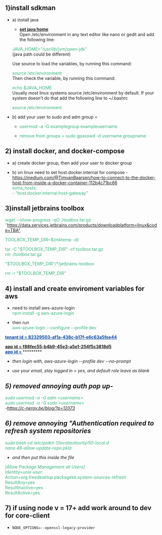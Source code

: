 <body>
                 <h2>1)install sdkman</h2><ul><li><p>a) install java</p><ul><li><p><strong><u>set java home</u></strong><br>Open /etc/environment in any text editor like nano or gedit and add the following line:</p></li></ul><p>                 <span style="color: rgb(54,179,126);">JAVA_HOME="/usr/lib/jvm/open-jdk"</span><br>       (java path could be different)</p><p>     Use source to load the variables, by running this command:</p><p>               <span style="color: rgb(54,179,126);"> source /etc/environment</span><br>    Then check the variable, by running this command:</p><p>                      <span style="color: rgb(54,179,126);"> echo $JAVA_HOME</span><br>   Usually most linux systems source /etc/environment by default. If your system doesn't do that add     the following line to ~/.bashrc </p><p>         <span style="color: rgb(54,179,126);"> source /etc/environment</span></p></li><li><p>b) add your user to sudo and adm group = </p><ul><li><p><span style="color: rgb(54,179,126);">usermod -a -G examplegroup exampleusername</span></p></li><li><p><span style="color: rgb(54,179,126);">remove from groups = sudo gpasswd -d username groupname</span></p></li></ul></li></ul><h2>2) install docker, and docker-compose</h2><ul><li><p>a) create docker group, then add your user to docker group</p></li><li><p>b) on linux need to set host.docker.internal for compose - <a href="https://medium.com/@TimvanBaarsen/how-to-connect-to-the-docker-host-from-inside-a-docker-container-112b4c71bc66" data-card-appearance="inline">https://medium.com/@TimvanBaarsen/how-to-connect-to-the-docker-host-from-inside-a-docker-container-112b4c71bc66</a> <br><span style="color: rgb(54,179,126);">extra_hosts:</span><br><span style="color: rgb(54,179,126);">- "host.docker.internal:host-gateway"</span></p></li></ul><p></p><h2>3)install jetbrains toolbox<br></h2><p><span style="color: rgb(54,179,126);">wget --show-progress -qO ./toolbox.tar.gz "</span><a href="https://data.services.jetbrains.com/products/download?platform=linux&amp;code=TBA%22">https://data.services.jetbrains.com/products/downloadplatform=linux&amp;code=TBA"</a></p><p><span style="color: rgb(54,179,126);">TOOLBOX_TEMP_DIR=$(mktemp -d)</span></p><p><span style="color: rgb(54,179,126);">tar -C "$TOOLBOX_TEMP_DIR" -xf toolbox.tar.gz</span><br><span style="color: rgb(54,179,126);">rm ./toolbox.tar.gz</span></p><p><span style="color: rgb(54,179,126);">"$TOOLBOX_TEMP_DIR"/*/jetbrains-toolbox</span></p><p><span style="color: rgb(54,179,126);">rm -r "$TOOLBOX_TEMP_DIR"</span></p><h2>4) install and create enviroment variables for aws</h2><ul><li><p>need to install aws-azure-login<br><span style="color: rgb(54,179,126);">npm install -g aws-azure-login</span></p></li><li><p>then run<br><span style="color: rgb(54,179,126);">aws-azure-login --configure --profile dev</span></p></li></ul><p><strong><span style="color: rgb(7,71,166);"><u>tenant id = 82329503-af1a-438c-b17f-e6c63a5fee44 

app id = f88fec55-b4b9-45e3-a5e1-254f5c3818d5 </u></span></strong><br><strong><span style="color: rgb(7,71,166);"><u>app id  = </u></span></strong>**********</p><ul><li><p>then login with, aws-azure-login --profile dev --no-prompt</p></li><li><p>use your email, stay logged in = yes, and default role leave as blank</p></li></ul><h2>5) removed annoying auth pop up-</h2><p><span style="color: rgb(54,179,126);">sudo usermod -a -G adm &lt;username&gt;</span><br><span style="color: rgb(54,179,126);">sudo usermod -a -G sudo &lt;username&gt;</span><br>-<a href="https://c-nergy.be/blog/?p=12073" data-card-appearance="inline">https://c-nergy.be/blog/?p=12073</a> <br></p><h2>6) remove annoying "Authentication required to refresh system repositories</h2><p><span style="color: rgb(54,179,126);">sudo bash cd /etc/polkit-1/localauthority/50-local.d</span><br><span style="color: rgb(54,179,126);">nano 46-allow-update-repo.pkla</span></p><ul><li><p>and then put this inside the file</p></li></ul><p><span style="color: rgb(54,179,126);">[Allow Package Management all Users]</span><br><span style="color: rgb(54,179,126);">Identity=unix-user:*</span><br><span style="color: rgb(54,179,126);">Action=org.freedesktop.packagekit.system-sources-refresh</span><br><span style="color: rgb(54,179,126);">ResultAny=yes</span><br><span style="color: rgb(54,179,126);">ResultInactive=yes</span><br><span style="color: rgb(54,179,126);">ResultActive=yes</span><br></p><h2>7) if using node v = 17+ add work around to dev for core-client</h2><ul><li><p><code>NODE_OPTIONS=--openssl-legacy-provider</code></p></li></ul><p>
        </p><p>&nbsp;</p>
  

</body>
